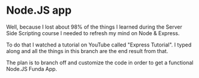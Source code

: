 # Node.JS app

Well, because I lost about 98% of the things I learned during the Server Side Scripting course I needed to refresh my mind on Node & Express.

To do that I watched a tutorial on YouTube called "Express Tutorial". I typed along and all the things in this branch are the end result from that.

The plan is to branch off and customize the code in order to get a functional Node.JS Funda App.
